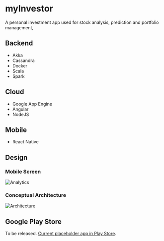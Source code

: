 # myInvestor
A personal investment app used for stock analysis, prediction and portfolio management, 

## Backend
- Akka
- Cassandra
- Docker
- Scala
- Spark

## Cloud
- Google App Engine
- Angular
- NodeJS

## Mobile
- React Native

## Design 
### Mobile Screen

![Analytics](https://raw.githubusercontent.com/mengwangk/myinvestor/master/design/mobile_analytics.png)

### Conceptual Architecture
![Architecture](https://raw.githubusercontent.com/mengwangk/myinvestor/master/design/architecture.png)

## Google Play Store
To be released. [Current placeholder app in Play Store](https://play.google.com/store/apps/details?id=com.mylotto&hl=en).



